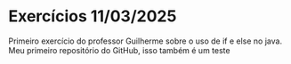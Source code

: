 # Exercícios 11/03/2025
 Primeiro exercício do professor Guilherme sobre o uso de if e else no java.
 Meu primeiro repositório do GitHub, isso também é um teste
